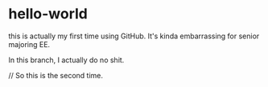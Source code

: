 # hello-world
this is actually my first time using GitHub. It's kinda embarrassing for senior majoring EE.

In this branch, I actually do no shit.


//
So this is the second time.
